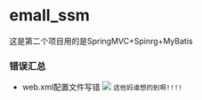 # emall_ssm
这是第二个项目用的是SpringMVC+Spinrg+MyBatis

### 错误汇总
- web.xml配置文件写错
<img src="https://ftp.bmp.ovh/imgs/2020/10/03ba907957382067.png"></img>
`这他妈谁想的到啊!!!!`

